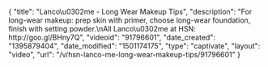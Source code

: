 {
    "title": "Lanco\u0302me - Long Wear Makeup Tips",
    "description": "For long-wear makeup: prep skin with primer, choose long-wear foundation, finish with setting powder.\nAll Lanco\u0302me at HSN: http:\/\/goo.gl\/BHny7Q",
    "videoid": "91796601",
    "date_created": "1395879404",
    "date_modified": "1501174175",
    "type": "captivate",
    "layout": "video",
    "url": "\/v\/hsn-lanco-me-long-wear-makeup-tips\/91796601"
}